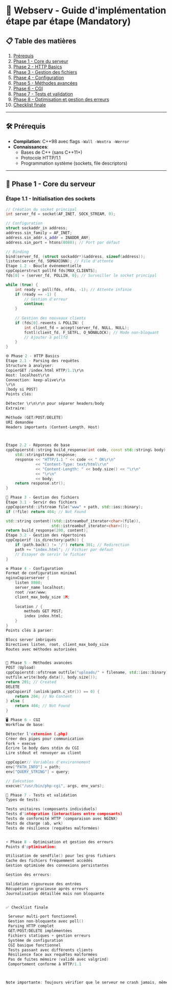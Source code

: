 # 🚀 Webserv - Guide d'implémentation étape par étape (Mandatory)

## 📋 Table des matières
1. [Prérequis](#-prérequis)
2. [Phase 1 - Core du serveur](#-phase-1---core-du-serveur)
3. [Phase 2 - HTTP Basics](#-phase-2---http-basics)
4. [Phase 3 - Gestion des fichiers](#-phase-3---gestion-des-fichiers)
5. [Phase 4 - Configuration](#-phase-4---configuration)
6. [Phase 5 - Méthodes avancées](#-phase-5---méthodes-avancées)
7. [Phase 6 - CGI](#-phase-6---cgi)
8. [Phase 7 - Tests et validation](#-phase-7---tests-et-validation)
9. [Phase 8 - Optimisation et gestion des erreurs](#-phase-8---optimisation-et-gestion-des-erreurs)
10. [Checklist finale](#-checklist-finale)

---

## 🛠️ Prérequis
- **Compilation**: C++98 avec flags `-Wall -Wextra -Werror`
- **Connaissances**: 
  - Bases de C++ (sans C++11+)
  - Protocole HTTP/1.1
  - Programmation système (sockets, file descriptors)

---

## 🔌 Phase 1 - Core du serveur

### Étape 1.1 - Initialisation des sockets
```cpp
// Création du socket principal
int server_fd = socket(AF_INET, SOCK_STREAM, 0);

// Configuration
struct sockaddr_in address;
address.sin_family = AF_INET;
address.sin_addr.s_addr = INADDR_ANY;
address.sin_port = htons(8080); // Port par défaut

// Binding
bind(server_fd, (struct sockaddr*)&address, sizeof(address));
listen(server_fd, SOMAXCONN); // File d'attente
Étape 1.2 - Boucle événementielle
cppCopierstruct pollfd fds[MAX_CLIENTS];
fds[0] = {server_fd, POLLIN, 0}; // Surveiller le socket principal

while (true) {
    int ready = poll(fds, nfds, -1); // Attente infinie
    if (ready == -1) {
        // Gestion d'erreur
        continue;
    }
    
    // Gestion des nouveaux clients
    if (fds[0].revents & POLLIN) {
        int client_fd = accept(server_fd, NULL, NULL);
        fcntl(client_fd, F_SETFL, O_NONBLOCK); // Mode non-bloquant
        // Ajouter à pollfd
    }
}

🌐 Phase 2 - HTTP Basics
Étape 2.1 - Parsing des requêtes
Structure à analyser:
CopierGET /index.html HTTP/1.1\r\n
Host: localhost\r\n
Connection: keep-alive\r\n
\r\n
[body si POST]
Points clés:

Détecter \r\n\r\n pour séparer headers/body
Extraire:

Méthode (GET/POST/DELETE)
URI demandée
Headers importants (Content-Length, Host)



Étape 2.2 - Réponses de base
cppCopierstd::string build_response(int code, const std::string& body) {
    std::stringstream response;
    response << "HTTP/1.1 " << code << " OK\r\n"
             << "Content-Type: text/html\r\n"
             << "Content-Length: " << body.size() << "\r\n"
             << "\r\n"
             << body;
    return response.str();
}

📂 Phase 3 - Gestion des fichiers
Étape 3.1 - Servir des fichiers
cppCopierstd::ifstream file("www" + path, std::ios::binary);
if (!file) return 404; // Not Found

std::string content((std::istreambuf_iterator<char>(file)),
                    std::istreambuf_iterator<char>());
return build_response(200, content);
Étape 3.2 - Gestion des répertoires
cppCopierif (is_directory(path)) {
    if (path.back() != '/') return 301; // Redirection
    path += "index.html"; // Fichier par défaut
    // Essayer de servir le fichier
}

⚙️ Phase 4 - Configuration
Format de configuration minimal
nginxCopierserver {
    listen 8080;
    server_name localhost;
    root /var/www;
    client_max_body_size 1M;
    
    location / {
        methods GET POST;
        index index.html;
    }
}
Points clés à parser:

Blocs server imbriqués
Directives listen, root, client_max_body_size
Routes avec méthodes autorisées


🔄 Phase 5 - Méthodes avancées
POST (Upload)
cppCopierstd::ofstream outfile("uploads/" + filename, std::ios::binary);
outfile.write(body.data(), body.size());
return 201; // Created
DELETE
cppCopierif (unlink(path.c_str()) == 0) {
    return 204; // No Content
} else {
    return 404; // Not Found
}

🖥️ Phase 6 - CGI
Workflow de base:

Détecter l'extension (.php)
Créer des pipes pour communication
Fork + execve
Écrire le body dans stdin du CGI
Lire stdout et renvoyer au client

cppCopier// Variables d'environnement
env["PATH_INFO"] = path;
env["QUERY_STRING"] = query;

// Exécution
execve("/usr/bin/php-cgi", args, env_vars);

🧪 Phase 7 - Tests et validation
Types de tests:

Tests unitaires (composants individuels)
Tests d'intégration (interactions entre composants)
Tests de conformité HTTP (comparaison avec NGINX)
Tests de charge (ab, wrk)
Tests de résilience (requêtes malformées)


⚡ Phase 8 - Optimisation et gestion des erreurs
Points d'optimisation:

Utilisation de sendfile() pour les gros fichiers
Cache des fichiers fréquemment accédés
Gestion optimisée des connexions persistantes

Gestion des erreurs:

Validation rigoureuse des entrées
Récupération gracieuse après erreurs
Journalisation détaillée mais non bloquante


✅ Checklist finale

 Serveur multi-port fonctionnel
 Gestion non-bloquante avec poll()
 Parsing HTTP complet
 GET/POST/DELETE implémentées
 Fichiers statiques + gestion erreurs
 Système de configuration
 CGI basique fonctionnel
 Tests passant avec différents clients
 Résilience face aux requêtes malformées
 Pas de fuites mémoire (validé avec valgrind)
 Comportement conforme à HTTP/1.1



Note importante: Toujours vérifier que le serveur ne crash jamais, même avec des requêtes malformées ou sous forte charge. Utiliser valgrind pour détecter les fuites mémoire.